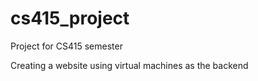 # cs415_project

Project for CS415 semester

Creating a website using virtual machines as the backend